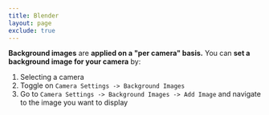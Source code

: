 ```yaml
---
title: Blender
layout: page
exclude: true
---
```


**Background images** are **applied on a "per camera" basis.** You can **set a background image for your camera** by:

 1. Selecting a camera
 2. Toggle on `Camera Settings -> Background Images`
 3. Go to `Camera Settings -> Background Images -> Add Image` and navigate to the image you want to display



<!--stackedit_data:
eyJoaXN0b3J5IjpbNTcwMTk4NDY1XX0=
-->